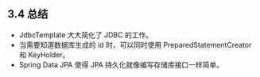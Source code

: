 ## 3.4 总结

* JdbcTemplate 大大简化了 JDBC 的工作。
* 当需要知道数据库生成的 id 时，可以同时使用 PreparedStatementCreator 和 KeyHolder。
* Spring Data JPA 使得 JPA 持久化就像编写存储库接口一样简单。

